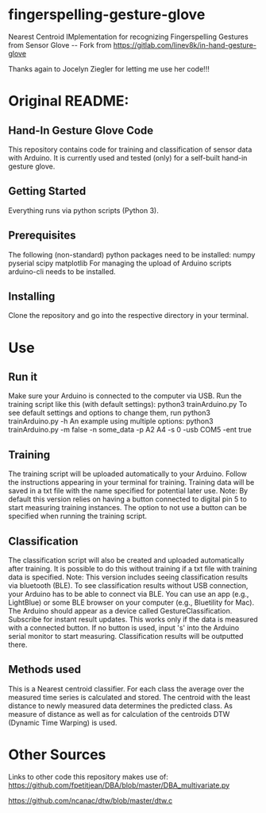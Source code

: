 # fingerspelling-gesture-glove
 Nearest Centroid IMplementation for recognizing Fingerspelling Gestures from Sensor Glove
 -- Fork from https://gitlab.com/linev8k/in-hand-gesture-glove

Thanks again to Jocelyn Ziegler for letting me use her code!!!

# Original README:

## Hand-In Gesture Glove Code
This repository contains code for training and classification of sensor data with Arduino. It is currently used and tested (only) for a self-built hand-in gesture glove.

## Getting Started
Everything runs via python scripts (Python 3).

## Prerequisites
The following (non-standard) python packages need to be installed:
numpy
pyserial
scipy
matplotlib
For managing the upload of Arduino scripts
arduino-cli
needs to be installed.

## Installing
Clone the repository and go into the respective directory in your terminal.

# Use

## Run it
Make sure your Arduino is connected to the computer via USB.
Run the training script like this (with default settings):
python3 trainArduino.py
To see default settings and options to change them, run
python3 trainArduino.py -h
An example using multiple options:
python3 trainArduino.py -m false -n some_data -p A2 A4 -s 0 -usb COM5 -ent true

## Training
The training script will be uploaded automatically to your Arduino.
Follow the instructions appearing in your terminal for training.
Training data will be saved in a txt file with the name specified for potential later use.
Note: By default this version relies on having a button connected to digital pin 5 to start measuring training instances. The option to not use a button can be specified when running the training script.

## Classification
The classification script will also be created and uploaded automatically after training.
It is possible to do this without training if a txt file with training data is specified.
Note: This version includes seeing classification results via bluetooth (BLE). To see classification results without USB connection, your Arduino has to be able to connect via BLE. You can use an app (e.g., LightBlue) or some BLE browser on your computer (e.g., Bluetility for Mac). The Arduino should appear as a device called GestureClassification. Subscribe for instant result updates.
This works only if the data is measured with a connected button. If no button is used, input 's' into the Arduino serial monitor to start measuring. Classification results will be outputted there.

## Methods used
This is a Nearest centroid classifier. For each class the average over the measured time series is calculated and stored. The centroid with the least distance to newly measured data determines the predicted class. As measure of distance as well as for calculation of the centroids DTW (Dynamic Time Warping) is used.

# Other Sources
Links to other code this repository makes use of:
https://github.com/fpetitjean/DBA/blob/master/DBA_multivariate.py

https://github.com/ncanac/dtw/blob/master/dtw.c
